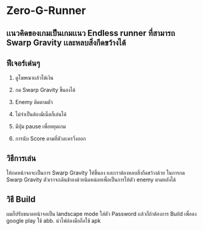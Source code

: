 # Zero-G-Runner
เเนวคิดของเกมเป็นเกมเเนว Endless runner ที่สามารถ Swarp Gravity เเละหลบสิ่งกีดขว้างได้
---------------------------------------------------------------------------------------------------------------------------------------------------------
## ฟีเจอร์เด่นๆ ## 

1. ดูโฆษณาเเล้วได้เงิน

2. กด Swarp Gravity ขึ้นลงได้
  
3. Enemy ติดตามตัว 

4. ไม่จำเป็นต้องมีเน็ตก็เล่นได้ 

5. มีปุ่ม pause เพื่อหยุดเกม

6. การนับ Score ตามที่ตัวละครวิ่งออก

## วิธีการเล่น ##

ให้กดหน้าจอจะเป็นการ Swarp Gravity ให้ขึ้นลง เเละเราต้องหลบสิ่งกีดขว้างด้วย ในการกด Swarp Gravity ตัวเราจะเดินช้าลงด้วยนิดหน่อยเพื่อเป็นการให้ตัว enemy ตามหลังได้

## วิธี Build ## 

ผมก็ปรับขนาดหน้าจอเป็น landscape mode ใส่ตัว Password เเล้วก็ถ้าต้องการ Build เพื่อลง google play ใช้ abb. นำไฟล์ลงมือถือใช้ apk
